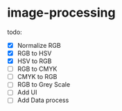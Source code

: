 # image-processing

todo:

- [x] Normalize RGB
- [x] RGB to HSV
- [x] HSV to RGB
- [ ] RGB to CMYK
- [ ] CMYK to RGB
- [ ] RGB to Grey Scale
- [ ] Add UI
- [ ] Add Data process
